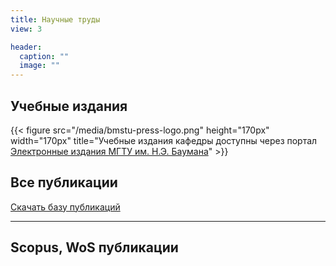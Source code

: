 ```yaml
---
title: Научные труды
view: 3

header:
  caption: ""
  image: ""
---
```


## Учебные издания

{{< figure src="/media/bmstu-press-logo.png" height="170px" width="170px" title="Учебные издания кафедры доступны через портал [Электронные издания МГТУ им. Н.Э. Баумана](https://bmstu.press/)" >}}

## Все публикации

[Скачать базу публикаций](https://onedrive.live.com/?cid=bb0f0dda11b8618c&id=BB0F0DDA11B8618C%214607&authkey=%21APAevzdtvie8fDk)

---

## Scopus, WoS публикации
<!-- [![This is my image](/media/bmstu-press-logo.png)]({{< relref "https://bmstu.press" >}}) -->